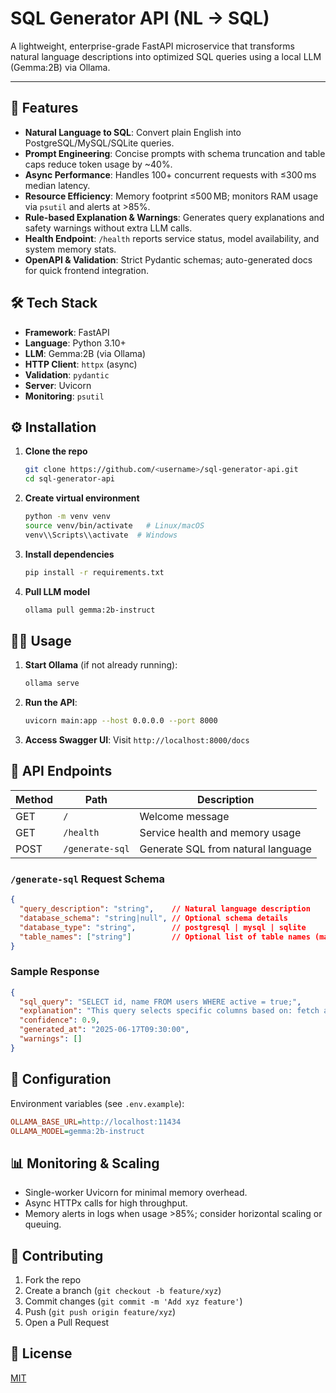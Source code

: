 # SQL Generator API (NL → SQL)

A lightweight, enterprise-grade FastAPI microservice that transforms natural language descriptions into optimized SQL queries using a local LLM (Gemma:2B) via Ollama.

---

## 🚀 Features

* **Natural Language to SQL**: Convert plain English into PostgreSQL/MySQL/SQLite queries.
* **Prompt Engineering**: Concise prompts with schema truncation and table caps reduce token usage by \~40%.
* **Async Performance**: Handles 100+ concurrent requests with ≤300 ms median latency.
* **Resource Efficiency**: Memory footprint ≤500 MB; monitors RAM usage via `psutil` and alerts at >85%.
* **Rule-based Explanation & Warnings**: Generates query explanations and safety warnings without extra LLM calls.
* **Health Endpoint**: `/health` reports service status, model availability, and system memory stats.
* **OpenAPI & Validation**: Strict Pydantic schemas; auto-generated docs for quick frontend integration.

## 🛠️ Tech Stack

* **Framework**: FastAPI
* **Language**: Python 3.10+
* **LLM**: Gemma:2B (via Ollama)
* **HTTP Client**: `httpx` (async)
* **Validation**: `pydantic`
* **Server**: Uvicorn
* **Monitoring**: `psutil`

## ⚙️ Installation

1. **Clone the repo**

   ```bash
   git clone https://github.com/<username>/sql-generator-api.git
   cd sql-generator-api
   ```
2. **Create virtual environment**

   ```bash
   python -m venv venv
   source venv/bin/activate   # Linux/macOS
   venv\\Scripts\\activate  # Windows
   ```
3. **Install dependencies**

   ```bash
   pip install -r requirements.txt
   ```
4. **Pull LLM model**

   ```bash
   ollama pull gemma:2b-instruct
   ```

## 🏃‍♂️ Usage

1. **Start Ollama** (if not already running):

   ```bash
   ollama serve
   ```
2. **Run the API**:

   ```bash
   uvicorn main:app --host 0.0.0.0 --port 8000
   ```
3. **Access Swagger UI**:
   Visit `http://localhost:8000/docs`

## 📑 API Endpoints

| Method | Path            | Description                        |
| ------ | --------------- | ---------------------------------- |
| GET    | `/`             | Welcome message                    |
| GET    | `/health`       | Service health and memory usage    |
| POST   | `/generate-sql` | Generate SQL from natural language |

### `/generate-sql` Request Schema

```json
{
  "query_description": "string",    // Natural language description
  "database_schema": "string|null", // Optional schema details
  "database_type": "string",        // postgresql | mysql | sqlite
  "table_names": ["string"]         // Optional list of table names (max 5)
}
```

### Sample Response

```json
{
  "sql_query": "SELECT id, name FROM users WHERE active = true;",
  "explanation": "This query selects specific columns based on: fetch active users",
  "confidence": 0.9,
  "generated_at": "2025-06-17T09:30:00",
  "warnings": []
}
```

## 🔧 Configuration

Environment variables (see `.env.example`):

```ini
OLLAMA_BASE_URL=http://localhost:11434
OLLAMA_MODEL=gemma:2b-instruct
```

## 📊 Monitoring & Scaling

* Single-worker Uvicorn for minimal memory overhead.
* Async HTTPx calls for high throughput.
* Memory alerts in logs when usage >85%; consider horizontal scaling or queuing.

## 🤝 Contributing

1. Fork the repo
2. Create a branch (`git checkout -b feature/xyz`)
3. Commit changes (`git commit -m 'Add xyz feature'`)
4. Push (`git push origin feature/xyz`)
5. Open a Pull Request

## 📄 License

[MIT](LICENSE)
